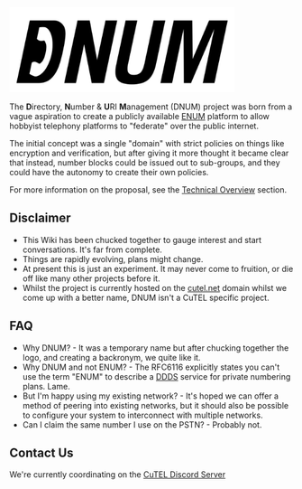 <div style="text-align: left;">
  <img src="assets/full-logo-dark.svg" alt="My SVG Logo" width="400">
</div>

The **D**irectory, **N**umber & **U**RI **M**anagement (DNUM) project was born from a vague aspiration to create a publicly available [ENUM](https://datatracker.ietf.org/doc/html/rfc6116) platform to allow hobbyist telephony platforms to "federate" over the public internet.

The initial concept was a single "domain" with strict policies on things like encryption and verification, but after giving it more thought it became clear that instead, number blocks could be issued out to sub-groups, and they could have the autonomy to create their own policies.

For more information on the proposal, see the [Technical Overview](./technical/index.md) section.

## Disclaimer

* This Wiki has been chucked together to gauge interest and start conversations. It's far from complete.
* Things are rapidly evolving, plans might change.
* At present this is just an experiment. It may never come to fruition, or die off like many other projects before it.
* Whilst the project is currently hosted on the [cutel.net](https://cutel.net) domain whilst we come up with a better name, DNUM isn't a CuTEL specific project.

## FAQ

* Why DNUM? - It was a temporary name but after chucking together the logo, and creating a backronym, we quite like it.
* Why DNUM and not ENUM? - The RFC6116 explicitly states you can't use the term "ENUM" to describe a [DDDS](https://en.wikipedia.org/wiki/Dynamic_Delegation_Discovery_System) service for private numbering plans. Lame.
* But I'm happy using my existing network? - It's hoped we can offer a method of peering into existing networks, but it should also be possible to configure your system to interconnect with multiple networks. 
* Can I claim the same number I use on the PSTN? - Probably not.

## Contact Us

We're currently coordinating on the [CuTEL Discord Server](https://t.co/AixzjCUT9t)